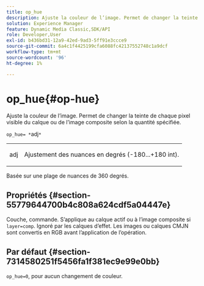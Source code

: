 ```yaml
---
title: op_hue
description: Ajuste la couleur de l’image. Permet de changer la teinte de chaque pixel visible du calque ou de l’image composite selon la quantité spécifiée.
solution: Experience Manager
feature: Dynamic Media Classic,SDK/API
role: Developer,User
exl-id: b436bd31-12a9-42ed-9ad3-5ff91e3ccce9
source-git-commit: 6a4c1f4425199cfa6088fc42137552748c1a9dcf
workflow-type: tm+mt
source-wordcount: '96'
ht-degree: 1%

---
```


# op_hue{#op-hue}

Ajuste la couleur de l’image. Permet de changer la teinte de chaque pixel visible du calque ou de l’image composite selon la quantité spécifiée.

`op_hue= *`adj`*`

<table id="simpletable_7DC7ABA384664BDDAA65B8DEEF7859A8"> 
 <tr class="strow"> 
  <td class="stentry"> <p><span class="varname"> adj</span> </p> </td> 
  <td class="stentry"> <p>Ajustement des nuances en degrés (-180...+180 int). </p></td> 
 </tr> 
</table>

Basée sur une plage de nuances de 360 degrés.

## Propriétés {#section-55779644700b4c808a624cdf5a04447e}

Couche, commande. S’applique au calque actif ou à l’image composite si `layer=comp`. Ignoré par les calques d’effet. Les images ou calques CMJN sont convertis en RGB avant l’application de l’opération.

## Par défaut {#section-7314580251f5456fa1f381ec9e99e0bb}

`op_hue=0`, pour aucun changement de couleur.
